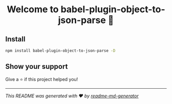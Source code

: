 <h1 align="center">Welcome to babel-plugin-object-to-json-parse 👋</h1>
<p>
</p>

## Install

```sh
npm install babel-plugin-object-to-json-parse -D
```

## Show your support

Give a ⭐️ if this project helped you!

***
_This README was generated with ❤️ by [readme-md-generator](https://github.com/kefranabg/readme-md-generator)_